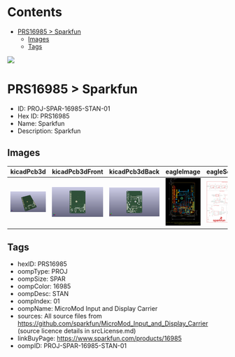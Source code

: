 



Contents
========

* [PRS16985 > Sparkfun](#prs16985--sparkfun)
	* [Images](#images)
	* [Tags](#tags)
  
![][im]
# PRS16985 > Sparkfun

- ID: PROJ-SPAR-16985-STAN-01
- Hex ID: PRS16985
- Name: Sparkfun
- Description: Sparkfun

## Images
  
  

|kicadPcb3d|kicadPcb3dFront|kicadPcb3dBack|eagleImage|eagleSchemImage|
| :---: | :---: | :---: | :---: | :---: |
|[![kicadPcb3d](kicadPcb3d_140.png)](kicadPcb3d.png)|[![kicadPcb3dFront](kicadPcb3dFront_140.png)](kicadPcb3dFront.png)|[![kicadPcb3dBack](kicadPcb3dBack_140.png)](kicadPcb3dBack.png)|[![eagleImage](eagleImage_140.png)](eagleImage.png)|[![eagleSchemImage](eagleSchemImage_140.png)](eagleSchemImage.png)|

## Tags

- hexID: PRS16985
- oompType: PROJ
- oompSize: SPAR
- oompColor: 16985
- oompDesc: STAN
- oompIndex: 01
- oompName: MicroMod Input and Display Carrier
- sources: All source files from https://github.com/sparkfun/MicroMod_Input_and_Display_Carrier (source licence details in srcLicense.md)
- linkBuyPage: https://www.sparkfun.com/products/16985
- oompID: PROJ-SPAR-16985-STAN-01



[im]: kicadPcb3d_450.png
